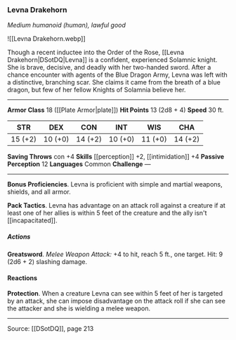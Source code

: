 ### Levna Drakehorn
_Medium humanoid (human), lawful good_

![[Levna Drakehorn.webp]]

Though a recent inductee into the Order of the Rose, [[Levna Drakehorn|DSotDQ|Levna]] is a confident, experienced Solamnic knight. She is brave, decisive, and deadly with her two-handed sword. After a chance encounter with agents of the Blue Dragon Army, Levna was left with a distinctive, branching scar. She claims it came from the breath of a blue dragon, but few of her fellow Knights of Solamnia believe her.



---

**Armor Class** 18 ([[Plate Armor|plate]])
**Hit Points** 13 (2d8 + 4)
**Speed** 30 ft.

| STR     | DEX     | CON     | INT     | WIS     | CHA     |
|---------|---------|---------|---------|---------|---------|
| 15 (+2) | 10 (+0) | 14 (+2) | 10 (+0) | 11 (+0) | 14 (+2) |

**Saving Throws** con +4
**Skills** [[perception]] +2, [[intimidation]] +4
**Passive Perception** 12
**Languages** Common
**Challenge** —

---

**Bonus Proficiencies**. Levna is proficient with simple and martial weapons, shields, and all armor.

**Pack Tactics**. Levna has advantage on an attack roll against a creature if at least one of her allies is within 5 feet of the creature and the ally isn't [[incapacitated]].

##### Actions
**Greatsword**. _Melee Weapon Attack:_ +4 to hit, reach 5 ft., one target. Hit: 9 (2d6 + 2) slashing damage.

#### Reactions
**Protection**. When a creature Levna can see within 5 feet of her is targeted by an attack, she can impose disadvantage on the attack roll if she can see the attacker and she is wielding a melee weapon.


---

Source: [[DSotDQ]], page 213